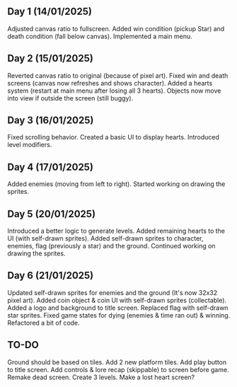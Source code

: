 Day 1 (14/01/2025)
---
Adjusted canvas ratio to fullscreen.
Added win condition (pickup Star) and death condition (fall below canvas).
Implemented a main menu.

Day 2 (15/01/2025)
---
Reverted canvas ratio to original (because of pixel art).
Fixed win and death screens (canvas now refreshes and shows character).
Added a hearts system (restart at main menu after losing all 3 hearts).
Objects now move into view if outside the screen (still buggy).

Day 3 (16/01/2025)
---
Fixed scrolling behavior.
Created a basic UI to display hearts.
Introduced level modifiers.

Day 4 (17/01/2025)
---
Added enemies (moving from left to right).
Started working on drawing the sprites.

Day 5 (20/01/2025)
---
Introduced a better logic to generate levels.
Added remaining hearts to the UI (with self-drawn sprites).
Added self-drawn sprites to character, enemies, flag (previously a star) and the ground.
Continued working on drawing the sprites.

Day 6 (21/01/2025)
---
Updated self-drawn sprites for enemies and the ground (It's now 32x32 pixel art).
Added coin object & coin UI with self-drawn sprites (collectable).
Added a logo and background to title screen.
Replaced flag with self-drawn star sprites.
Fixed game states for dying (enemies & time ran out) & winning.
Refactored a bit of code.

TO-DO
---
Ground should be based on tiles.
Add 2 new platform tiles.
Add play button to title screen.
Add controls & lore recap (skippable) to screen before game.
Remake dead screen.
Create 3 levels.
Make a lost heart screen?